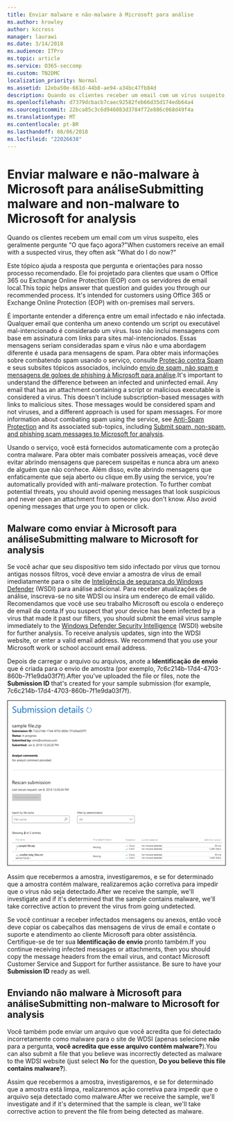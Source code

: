 ```yaml
---
title: Enviar malware e não-malware à Microsoft para análise
ms.author: krowley
author: kccross
manager: laurawi
ms.date: 3/14/2018
ms.audience: ITPro
ms.topic: article
ms.service: O365-seccomp
ms.custom: TN2DMC
localization_priority: Normal
ms.assetid: 12eba50e-661d-44b8-ae94-a34bc47fb84d
description: Quando os clientes receber um email com um vírus suspeito, eles geralmente askWhat faça eu posso fazer agora?
ms.openlocfilehash: d7379dcbacb7caec92582feb66d35d174edb64a4
ms.sourcegitcommit: 22bca85c3c6d946083d3784f72e886c068d49f4a
ms.translationtype: MT
ms.contentlocale: pt-BR
ms.lasthandoff: 08/06/2018
ms.locfileid: "22026638"
---
```

# <a name="submitting-malware-and-non-malware-to-microsoft-for-analysis"></a><span data-ttu-id="f7698-103">Enviar malware e não-malware à Microsoft para análise</span><span class="sxs-lookup"><span data-stu-id="f7698-103">Submitting malware and non-malware to Microsoft for analysis</span></span>

<span data-ttu-id="f7698-104">Quando os clientes recebem um email com um vírus suspeito, eles geralmente pergunte "O que faço agora?"</span><span class="sxs-lookup"><span data-stu-id="f7698-104">When customers receive an email with a suspected virus, they often ask "What do I do now?"</span></span>
  
<span data-ttu-id="f7698-p101">Este tópico ajuda a resposta que pergunta e orientações para nosso processo recomendado. Ele foi projetado para clientes que usam o Office 365 ou Exchange Online Protection (EOP) com os servidores de email local.</span><span class="sxs-lookup"><span data-stu-id="f7698-p101">This topic helps answer that question and guides you through our recommended process. It's intended for customers using Office 365 or Exchange Online Protection (EOP) with on-premises mail servers.</span></span>
  
<span data-ttu-id="f7698-p102">É importante entender a diferença entre um email infectado e não infectada. Qualquer email que contenha um anexo contendo um script ou executável mal-intencionado é considerado um vírus. Isso não inclui mensagens com base em assinatura com links para sites mal-intencionados. Essas mensagens seriam consideradas spam e vírus não e uma abordagem diferente é usada para mensagens de spam. Para obter mais informações sobre combatendo spam usando o serviço, consulte [Proteção contra Spam](http://technet.microsoft.com/library/d5c58b9d-c9a2-4f2e-b4aa-b202aa4d5e7d.aspx) e seus subsites tópicos associados, incluindo [envio de spam, não spam e mensagens de golpes de phishing à Microsoft para análise](submit-spam-non-spam-and-phishing-scam-messages-to-microsoft-for-analysis.md).</span><span class="sxs-lookup"><span data-stu-id="f7698-p102">It's important to understand the difference between an infected and uninfected email. Any email that has an attachment containing a script or malicious executable is considered a virus. This doesn't include subscription-based messages with links to malicious sites. Those messages would be considered spam and not viruses, and a different approach is used for spam messages. For more information about combating spam using the service, see [Anti-Spam Protection](http://technet.microsoft.com/library/d5c58b9d-c9a2-4f2e-b4aa-b202aa4d5e7d.aspx) and its associated sub-topics, including [Submit spam, non-spam, and phishing scam messages to Microsoft for analysis](submit-spam-non-spam-and-phishing-scam-messages-to-microsoft-for-analysis.md).</span></span> 
  
<span data-ttu-id="f7698-p103">Usando o serviço, você está fornecidos automaticamente com a proteção contra malware. Para obter mais combater possíveis ameaças, você deve evitar abrindo mensagens que parecem suspeitas e nunca abra um anexo de alguém que não conhece. Além disso, evite abrindo mensagens que enfaticamente que seja aberto ou clique em.</span><span class="sxs-lookup"><span data-stu-id="f7698-p103">By using the service, you're automatically provided with anti-malware protection. To further combat potential threats, you should avoid opening messages that look suspicious and never open an attachment from someone you don't know. Also avoid opening messages that urge you to open or click.</span></span>
  
## <a name="submitting-malware-to-microsoft-for-analysis"></a><span data-ttu-id="f7698-115">Malware como enviar à Microsoft para análise</span><span class="sxs-lookup"><span data-stu-id="f7698-115">Submitting malware to Microsoft for analysis</span></span>

<span data-ttu-id="f7698-p104">Se você achar que seu dispositivo tem sido infectado por vírus que tornou antigas nossos filtros, você deve enviar a amostra de vírus de email imediatamente para o site de [Inteligência de segurança do Windows Defender](https://go.microsoft.com/fwlink/p/?LinkId=196858) (WSDI) para análise adicional. Para receber atualizações de análise, inscreva-se no site WDSI ou insira um endereço de email válido. Recomendamos que você use seu trabalho Microsoft ou escola o endereço de email da conta.</span><span class="sxs-lookup"><span data-stu-id="f7698-p104">If you suspect that your device has been infected by a virus that made it past our filters, you should submit the email virus sample immediately to the [Windows Defender Security Intelligence](https://go.microsoft.com/fwlink/p/?LinkId=196858) (WSDI) website for further analysis. To receive analysis updates, sign into the WDSI website, or enter a valid email address. We recommend that you use your Microsoft work or school account email address.</span></span> 
  
<span data-ttu-id="f7698-119">Depois de carregar o arquivo ou arquivos, anote a **Identificação de envio** que é criada para o envio de amostra (por exemplo, 7c6c214b-17d4-4703-860b-7f1e9da03f7f).</span><span class="sxs-lookup"><span data-stu-id="f7698-119">After you've uploaded the file or files, note the **Submission ID** that's created for your sample submission (for example, 7c6c214b-17d4-4703-860b-7f1e9da03f7f).</span></span> 
  
![Detalhes de envio no site Windows Defender Security Intelligence](media/EOP-Malware-Protection-Center.png)
  
<span data-ttu-id="f7698-121">Assim que recebermos a amostra, investigaremos, e se for determinado que a amostra contém malware, realizaremos ação corretiva para impedir que o vírus não seja detectado.</span><span class="sxs-lookup"><span data-stu-id="f7698-121">After we receive the sample, we'll investigate and if it's determined that the sample contains malware, we'll take corrective action to prevent the virus from going undetected.</span></span>
  
<span data-ttu-id="f7698-p105">Se você continuar a receber infectados mensagens ou anexos, então você deve copiar os cabeçalhos das mensagens de vírus de email e contate o suporte e atendimento ao cliente Microsoft para obter assistência. Certifique-se de ter sua **Identificação de envio** pronto também.</span><span class="sxs-lookup"><span data-stu-id="f7698-p105">If you continue receiving infected messages or attachments, then you should copy the message headers from the email virus, and contact Microsoft Customer Service and Support for further assistance. Be sure to have your **Submission ID** ready as well.</span></span> 
  
## <a name="submitting-non-malware-to-microsoft-for-analysis"></a><span data-ttu-id="f7698-124">Enviando não malware à Microsoft para análise</span><span class="sxs-lookup"><span data-stu-id="f7698-124">Submitting non-malware to Microsoft for analysis</span></span>

<span data-ttu-id="f7698-125">Você também pode enviar um arquivo que você acredita que foi detectado incorretamente como malware para o site de WDSI (apenas selecione **não** para a pergunta, **você acredita que esse arquivo contém malware?**).</span><span class="sxs-lookup"><span data-stu-id="f7698-125">You can also submit a file that you believe was incorrectly detected as malware to the WDSI website (just select **No** for the question, **Do you believe this file contains malware?**).</span></span>
  
<span data-ttu-id="f7698-126">Assim que recebermos a amostra, investigaremos, e se for determinado que a amostra está limpa, realizaremos ação corretiva para impedir que o arquivo seja detectado como malware.</span><span class="sxs-lookup"><span data-stu-id="f7698-126">After we receive the sample, we'll investigate and if it's determined that the sample is clean, we'll take corrective action to prevent the file from being detected as malware.</span></span>
  

